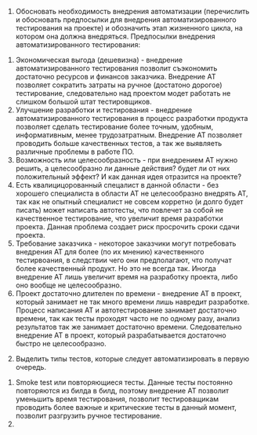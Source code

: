 1. Обосновать необходимость внедрения автоматизации (перечислить и обосновать предпосылки для внедрения автоматизированного тестирования на проекте) и обозначить этап жизненного цикла, на котором она должна внедряться.
Предпосылки внедрения автоматизированного тестирования: 
  1) Экономическая выгода (дешевизна) - внедрение автоматизированного тестирования позволит съэкономить достаточно ресурсов и финансов заказчика. Внедрение АТ позволяет сократить затраты на ручное (достатоно дорогое) тестирование, следовательно над проектом модет работать не слишком большой штат тестировщиков.
  2) Улучшение разработки и тестирования - внедрение автоматизированного тестирования в процесс разработки продукта позволяет сделать тестирование более точным, удобным, информативным, менее трудозатратным. Внедрение АТ позволяет проводить больше качественных тестов, а так же выявляеть различные проблемы в работе ПО.
  3) Возможность или целесообразность - при внедрением АТ нужно решить, а целесообразно ли данные действия? будет ли от них положительный эффект? И как данная идея отразится на проекте?  
  4) Есть квалицицорованный спецалист в данной области - без хорошего специалиста в области АТ не целесообразно внедрять АТ, так как не опытный специалист не совсем корретно (и долго будет писать) может написать автотесты, что повлечет за собой не качественное тестирование, что увеличит время разработки проекта. Данная проблема создает риск просрочить сроки сдачи проекта.
  5) Требование заказчика - некоторое заказчики могут потребовать внедрения АТ для более (по их мнению) качественного тестирвоания, в следствии чего они предполагают, что получат более качественный продукт. Но это не всегда так. Иногда внедрение АТ лишь увеличит время на разработку проекта, либо оно вообще не целесообразно. 
  6) Проект достаточно длителен по времени - внедрение АТ в проект, который занимает не так много времени лишь навредит разработке. Процесс написания АТ и автотестирование занимает достаточно времени, так как тесты проходят  часто не по одному разу, анализ результатов так же занимает достаточно времени. Следовательно внедрение АТ в проект, который разрабатывается достаточно быстро не целесообразно. 
2. Выделить типы тестов, которые следует автоматизировать в первую очередь. 
  1) Smoke test или повторяющиеся тесты.  Данные тесты постоянно повторяются из билда в билд, поэтому внедрение АТ позволит уменьшить время тестирования, позволит тестироващикам проводить более важные и критические тесты в данный момент, позволит разгрузить ручное тестирование.
  2)
